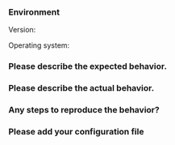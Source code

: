 <!-- This is a bug report template. By following the instructions below and
filling out the sections with your information, you will help the us to get all
the necessary data to fix your issue.

You can also preview your report before submitting it.

Text between <!-- and --​> marks will be invisible in the report.
-->

<!-- If you have a configuration problem, please first try to create a basic configuration following the instructions on [the wiki](https://github.com/mspgeek-community/matterbridge/wiki/How-to-create-your-config) before filing an issue. -->


### Environment
<!-- run `matterbridge -version` -->
<!-- If you're having problems with mattermost also specify the mattermost version. -->
Version:

<!-- What operating system are you using ? (be as specific as possible) -->
Operating system:

<!-- If you compiled matterbridge yourself:
       * Specify the output of `go version` 
       * Specify the output of `git rev-parse HEAD` -->

### Please describe the expected behavior.


### Please describe the actual behavior. 
<!-- Use logs from running `matterbridge -debug` if possible. -->


### Any steps to reproduce the behavior?


### Please add your configuration file 
<!-- (be sure to exclude or anonymize private data (tokens/passwords)) -->
